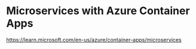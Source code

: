 # Microservices with Azure Container Apps

https://learn.microsoft.com/en-us/azure/container-apps/microservices

